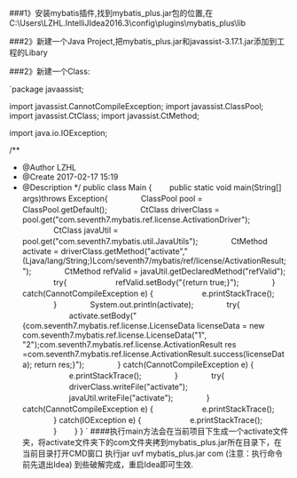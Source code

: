###1》安装mybatis插件,找到mybatis_plus.jar包的位置,在C:\Users\LZHL\.IntelliJIdea2016.3\config\plugins\mybatis_plus\lib

###2》新建一个Java Project,把mybatis_plus.jar和javassist-3.17.1.jar添加到工程的Libary

###2》新建一个Class:

`package javaassist;

import javassist.CannotCompileException;
import javassist.ClassPool;
import javassist.CtClass;
import javassist.CtMethod;

import java.io.IOException;

/**
* @Author LZHL
* @Create 2017-02-17 15:19
* @Description
*/
public class Main {
　　public static void main(String[] args)throws Exception{
　　　　ClassPool pool = ClassPool.getDefault();
　　　　CtClass driverClass = pool.get("com.seventh7.mybatis.ref.license.ActivationDriver");
　　　　CtClass javaUtil = pool.get("com.seventh7.mybatis.util.JavaUtils");
　　　　CtMethod activate = driverClass.getMethod("activate","(Ljava/lang/String;)Lcom/seventh7/mybatis/ref/license/ActivationResult;");
　　　　CtMethod refValid = javaUtil.getDeclaredMethod("refValid");
　　　　try{
　　　　　　refValid.setBody("{return true;}");
　　　　} catch(CannotCompileException e) {
　　　　　　e.printStackTrace();
　　　　}
　　　　System.out.println(activate);
　　　　try{
　　　　　　activate.setBody("{com.seventh7.mybatis.ref.license.LicenseData licenseData = new com.seventh7.mybatis.ref.license.LicenseData(\"1\", \"2\");com.seventh7.mybatis.ref.license.ActivationResult res =com.seventh7.mybatis.ref.license.ActivationResult.success(licenseData); return res;}");
　　　　} catch(CannotCompileException e) {
　　　　　　e.printStackTrace();
　　　　}
　　　　try{
　　　　　　driverClass.writeFile("activate");
　　　　　　javaUtil.writeFile("activate");
　　　　} catch(CannotCompileException e) {
　　　　　　e.printStackTrace();
　　　　} catch(IOException e) {
　　　　　　e.printStackTrace();
　　　　}
　　}
}
`
####执行main方法会在当前项目下生成一个activate文件夹，将activate文件夹下的com文件夹拷到mybatis_plus.jar所在目录下，在当前目录打开CMD窗口
执行jar uvf mybatis_plus.jar com
(注意：执行命令前先退出Idea)
到些破解完成，重启Idea即可生效.
